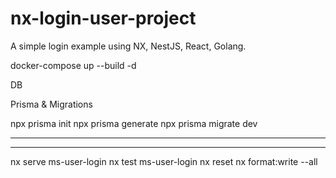 # nx-login-user-project
A simple login example using NX, NestJS, React, Golang.

docker-compose up --build -d

DB

Prisma & Migrations 

npx prisma init
npx prisma generate 
npx prisma migrate dev

--------------------------------
--------------------------------

nx serve ms-user-login
nx test ms-user-login
nx reset
nx format:write --all
